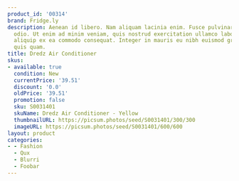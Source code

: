 ```yaml
---
product_id: '00314'
brand: Fridge.ly
description: Aenean id libero. Nam aliquam lacinia enim. Fusce pulvinar.. Suspendisse
  odio. Ut enim ad minim veniam, quis nostrud exercitation ullamco laboris nisi ut
  aliquip ex ea commodo consequat. Integer in mauris eu nibh euismod gravida. Duis
  quis quam.
title: Dredz Air Conditioner
skus:
- available: true
  condition: New
  currentPrice: '39.51'
  discount: '0.0'
  oldPrice: '39.51'
  promotion: false
  sku: S0031401
  skuName: Dredz Air Conditioner - Yellow
  thumbnailURL: https://picsum.photos/seed/S0031401/300/300
  imageURL: https://picsum.photos/seed/S0031401/600/600
layout: product
categories:
- - Fashion
  - Qux
  - Blurri
  - Foobar
---
```

